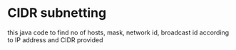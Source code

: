 # CIDR subnetting
 this java code to find no of hosts, mask, network id, broadcast id according to IP address and CIDR provided
